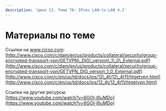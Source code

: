 ```yaml
---
description: 'Цикл 12, Тема 70: IPsec LAN-to-LAN 4.2'
---
```


# Материалы по теме

Ссылки на www.cicso.com:  
[http://www.cisco.com/c/dam/en/us/products/collateral/security/group-encrypted-transport-vpn/GETVPN\_DIG\_version\_1\_0\_External.pdf](http://www.cisco.com/c/dam/en/us/products/collateral/security/group-encrypted-transport-vpn/GETVPN_DIG_version_1_0_External.pdf)  
[http://www.cisco.com/c/en/us/td/docs/ios/12\_4t/12\_4t11/htgetvpn.html](http://www.cisco.com/c/en/us/td/docs/ios/12_4t/12_4t11/htgetvpn.html)

Ссылки на другие ресурсы:  
[https://www.youtube.com/watch?v=6GOl-I6uMDo](https://www.youtube.com/watch?v=6GOl-I6uMDo)

